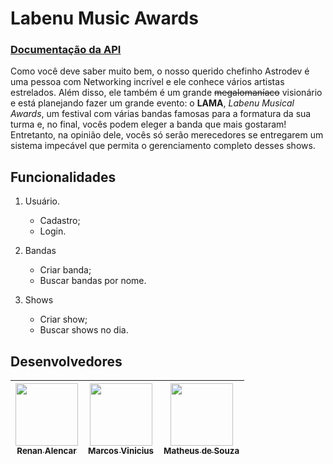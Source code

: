 # Labenu Music Awards


### [Documentação da API](https://documenter.getpostman.com/view/20355515/UzQvtk8h)

Como você deve saber muito bem, o nosso querido chefinho Astrodev é uma pessoa com Networking incrível e ele conhece vários artistas estrelados. Além disso, ele também é um grande ~~megalomaníaco~~ visionário e está planejando fazer um grande evento: o **LAMA**, *Labenu Musical Awards*, um festival  com várias bandas famosas para a formatura da sua turma e, no final, vocês podem eleger a banda que mais gostaram! Entretanto, na opinião dele, vocês só serão merecedores se entregarem um sistema impecável que permita o gerenciamento completo desses shows.


## Funcionalidades

1. Usuário.
    - Cadastro;
    - Login.

2. Bandas
    - Criar banda;
    - Buscar bandas por nome.

3. Shows
    - Criar show;
    - Buscar shows no dia.

## Desenvolvedores

| [<img src="https://avatars.githubusercontent.com/u/69327864?s=96&v=4" width=100><br><sub>Renan Alencar</sub>](https://github.com/Renan-Ma) | [<img src="https://avatars.githubusercontent.com/u/98921788?v=4" width=100><br><sub>Marcos Vinicius</sub>](https://github.com/Marcos-vvc) | [<img src="https://avatars.githubusercontent.com/u/99031516?v=4" width=100><br><sub>Matheus de Souza</sub>](https://github.com/matheus92as) |
| :---: | :---: | :---: |
